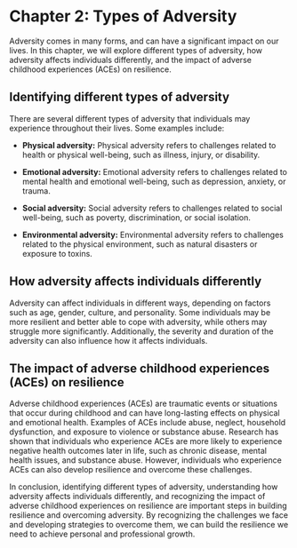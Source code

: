 Chapter 2: Types of Adversity
=============================

Adversity comes in many forms, and can have a significant impact on our lives. In this chapter, we will explore different types of adversity, how adversity affects individuals differently, and the impact of adverse childhood experiences (ACEs) on resilience.

Identifying different types of adversity
----------------------------------------

There are several different types of adversity that individuals may experience throughout their lives. Some examples include:

* **Physical adversity:** Physical adversity refers to challenges related to health or physical well-being, such as illness, injury, or disability.

* **Emotional adversity:** Emotional adversity refers to challenges related to mental health and emotional well-being, such as depression, anxiety, or trauma.

* **Social adversity:** Social adversity refers to challenges related to social well-being, such as poverty, discrimination, or social isolation.

* **Environmental adversity:** Environmental adversity refers to challenges related to the physical environment, such as natural disasters or exposure to toxins.

How adversity affects individuals differently
---------------------------------------------

Adversity can affect individuals in different ways, depending on factors such as age, gender, culture, and personality. Some individuals may be more resilient and better able to cope with adversity, while others may struggle more significantly. Additionally, the severity and duration of the adversity can also influence how it affects individuals.

The impact of adverse childhood experiences (ACEs) on resilience
----------------------------------------------------------------

Adverse childhood experiences (ACEs) are traumatic events or situations that occur during childhood and can have long-lasting effects on physical and emotional health. Examples of ACEs include abuse, neglect, household dysfunction, and exposure to violence or substance abuse. Research has shown that individuals who experience ACEs are more likely to experience negative health outcomes later in life, such as chronic disease, mental health issues, and substance abuse. However, individuals who experience ACEs can also develop resilience and overcome these challenges.

In conclusion, identifying different types of adversity, understanding how adversity affects individuals differently, and recognizing the impact of adverse childhood experiences on resilience are important steps in building resilience and overcoming adversity. By recognizing the challenges we face and developing strategies to overcome them, we can build the resilience we need to achieve personal and professional growth.

